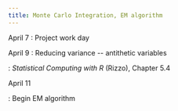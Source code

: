 ```yaml
---
title: Monte Carlo Integration, EM algorithm
---
```


April 7
: Project work day
  
April 9
: Reducing variance -- antithetic variables

: *Statistical Computing with R* (Rizzo), Chapter 5.4

April 11

: Begin EM algorithm